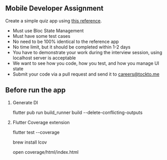## Mobile Developer Assignment

Create a simple quiz app using [this reference](https://assignment.tockto.me/).

- Must use Bloc State Management
- Must have some test cases
- No need to be 100% identical to the reference app
- No time limit, but it should be completed within 1-2 days
- You have to demonstrate your work during the interview session, using localhost server is acceptable
- We want to see how you code, how you test, and how you manage UI state
- Submit your code via a pull request and send it to <careers@tockto.me>

## Before run the app

1. Generate DI

    flutter pub run build_runner build --delete-conflicting-outputs

2. Flutter Coverage extension

    flutter test --coverage

    brew install lcov

    open coverage/html/index.html
